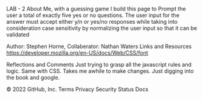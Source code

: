 LAB - 2
About Me, with a guessing game
I build this page to Prompt the user a total of exactly five yes or no questions. The user input for the answer must accept either y/n or yes/no responses while taking into consideration case sensitivity by normalizing the user input so that it can be validated 

Author: Stephen Horne, Collaberator: Nathan Waters
Links and Resources
https://developer.mozilla.org/en-US/docs/Web/CSS/font

Reflections and Comments
Just trying to grasp all the javascript rules and logic.
Same with CSS. Takes me awhile to make changes. Just digging into the book and google.


© 2022 GitHub, Inc.
Terms
Privacy
Security
Status
Docs
